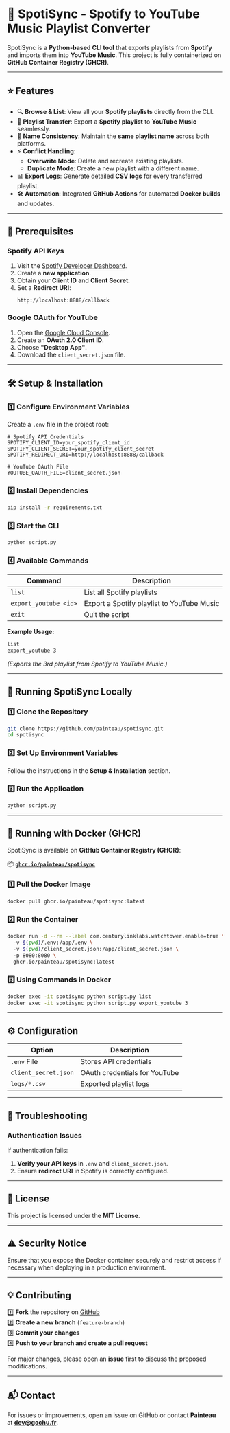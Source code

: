 # 🎵 SpotiSync - Spotify to YouTube Music Playlist Converter

SpotiSync is a **Python-based CLI tool** that exports playlists from **Spotify** and imports them into **YouTube Music**.
This project is fully containerized on **GitHub Container Registry (GHCR)**.

---

## ⭐ Features
- 🔍 **Browse & List**: View all your **Spotify playlists** directly from the CLI.
- 🔄 **Playlist Transfer**: Export a **Spotify playlist** to **YouTube Music** seamlessly.
- 🎵 **Name Consistency**: Maintain the **same playlist name** across both platforms.
- ⚡ **Conflict Handling**:
  - **Overwrite Mode**: Delete and recreate existing playlists.
  - **Duplicate Mode**: Create a new playlist with a different name.
- 📊 **Export Logs**: Generate detailed **CSV logs** for every transferred playlist.
- 🛠 **Automation**: Integrated **GitHub Actions** for automated **Docker builds** and updates.

---

## 📌 Prerequisites

### **Spotify API Keys**
1. Visit the [Spotify Developer Dashboard](https://developer.spotify.com/dashboard).
2. Create a **new application**.
3. Obtain your **Client ID** and **Client Secret**.
4. Set a **Redirect URI**:
   ```
   http://localhost:8888/callback
   ```

### **Google OAuth for YouTube**
1. Open the [Google Cloud Console](https://console.cloud.google.com/apis/credentials).
2. Create an **OAuth 2.0 Client ID**.
3. Choose **"Desktop App"**.
4. Download the `client_secret.json` file.

---

## 🛠 Setup & Installation

### **1️⃣ Configure Environment Variables**
Create a `.env` file in the project root:

```
# Spotify API Credentials
SPOTIPY_CLIENT_ID=your_spotify_client_id
SPOTIPY_CLIENT_SECRET=your_spotify_client_secret
SPOTIPY_REDIRECT_URI=http://localhost:8888/callback

# YouTube OAuth File
YOUTUBE_OAUTH_FILE=client_secret.json
```

### **2️⃣ Install Dependencies**
```bash
pip install -r requirements.txt
```

### **3️⃣ Start the CLI**
```bash
python script.py
```

### **4️⃣ Available Commands**
| Command                 | Description                                      |
|-------------------------|------------------------------------------------|
| `list`                 | List all Spotify playlists                     |
| `export_youtube <id>`  | Export a Spotify playlist to YouTube Music      |
| `exit`                 | Quit the script                                 |

**Example Usage:**
```bash
list
export_youtube 3
```
*(Exports the 3rd playlist from Spotify to YouTube Music.)*

---

## 🔨 Running SpotiSync Locally

### **1️⃣ Clone the Repository**
```bash
git clone https://github.com/painteau/spotisync.git
cd spotisync
```

### **2️⃣ Set Up Environment Variables**
Follow the instructions in the **Setup & Installation** section.

### **3️⃣ Run the Application**
```bash
python script.py
```

---

## 🐳 Running with Docker (GHCR)

SpotiSync is available on **GitHub Container Registry (GHCR)**:

📦 **[`ghcr.io/painteau/spotisync`](https://github.com/painteau/spotisync/pkgs/container/spotisync)**

### **1️⃣ Pull the Docker Image**
```bash
docker pull ghcr.io/painteau/spotisync:latest
```

### **2️⃣ Run the Container**
```bash
docker run -d --rm --label com.centurylinklabs.watchtower.enable=true \  
  -v $(pwd)/.env:/app/.env \  
  -v $(pwd)/client_secret.json:/app/client_secret.json \  
  -p 8080:8080 \  
  ghcr.io/painteau/spotisync:latest
```

### **3️⃣ Using Commands in Docker**
```bash
docker exec -it spotisync python script.py list
docker exec -it spotisync python script.py export_youtube 3
```

---

## ⚙ Configuration
| Option                  | Description                                      |
|-------------------------|------------------------------------------------|
| `.env` File             | Stores API credentials                         |
| `client_secret.json`    | OAuth credentials for YouTube                  |
| `logs/*.csv`            | Exported playlist logs                         |

---

## 🔧 Troubleshooting

### **Authentication Issues**
If authentication fails:
1. **Verify your API keys** in `.env` and `client_secret.json`.
2. Ensure **redirect URI** in Spotify is correctly configured.

---

## 📜 License
This project is licensed under the **MIT License**.

---

## ⚠ Security Notice
Ensure that you expose the Docker container securely and restrict access if necessary when deploying in a production environment.

---

## 💡 Contributing
1️⃣ **Fork** the repository on [GitHub](https://github.com/painteau/spotisync)  
2️⃣ **Create a new branch** (`feature-branch`)  
3️⃣ **Commit your changes**  
4️⃣ **Push to your branch and create a pull request**  

For major changes, please open an **issue** first to discuss the proposed modifications.

---

## 📬 Contact
For issues or improvements, open an issue on GitHub or contact **Painteau** at **dev@gochu.fr**.

